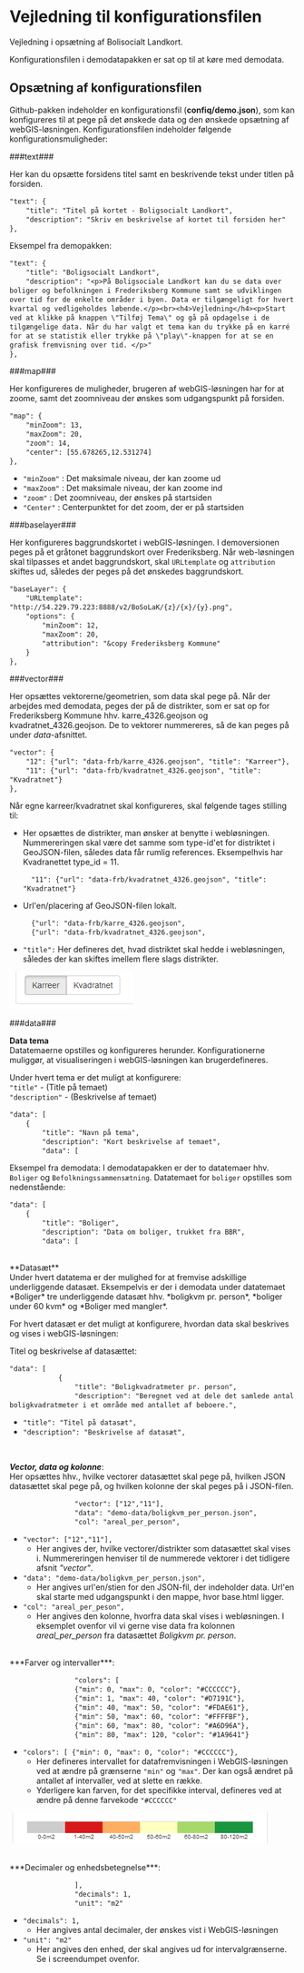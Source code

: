 Vejledning til konfigurationsfilen
========

Vejledning i opsætning af Bolisocialt Landkort.

Konfigurationsfilen i demodatapakken er sat op til at køre med demodata.

## Opsætning af konfigurationsfilen ##
Github-pakken indeholder en konfigurationsfil (**confiq/demo.json**), som kan konfigureres til at pege på det ønskede data og den ønskede opsætning af webGIS-løsningen. Konfigurationsfilen indeholder følgende konfigurationsmuligheder:

###text###

Her kan du opsætte forsidens titel samt en beskrivende tekst under titlen på forsiden.

	"text": {
		"title": "Titel på kortet - Boligsocialt Landkort",
		"description": "Skriv en beskrivelse af kortet til forsiden her"
   	},

Eksempel fra demopakken:

    "text": {
        "title": "Boligsocialt Landkort",
        "description": "<p>På Boligsociale Landkort kan du se data over boliger og befolkningen i Frederiksberg Kommune samt se udviklingen over tid for de enkelte områder i byen. Data er tilgængeligt for hvert kvartal og vedligeholdes løbende.</p><br><h4>Vejledning</h4><p>Start ved at klikke på knappen \"Tilføj Tema\" og gå på opdagelse i de tilgængelige data. Når du har valgt et tema kan du trykke på en karré for at se statistik eller trykke på \"play\"-knappen for at se en grafisk fremvisning over tid. </p>"
    },

###map###

Her konfigureres de muligheder, brugeren af webGIS-løsningen har for at zoome, samt det zoomniveau der ønskes som udgangspunkt på forsiden.

	"map": { 
        "minZoom": 13, 
        "maxZoom": 20,
        "zoom": 14,
        "center": [55.678265,12.531274]
    },

- `"minZoom"` : Det maksimale niveau, der kan zoome ud
- `"maxZoom"` : Det maksimale niveau, der kan zoome ind
- `"zoom"` : Det zoomniveau, der ønskes på startsiden
- `"Center"` : Centerpunktet for det zoom, der er på startsiden

###baselayer###

Her konfigureres baggrundskortet i webGIS-løsningen. I demoversionen peges på et gråtonet baggrundskort over Frederiksberg. Når web-løsningen skal tilpasses et andet baggrundskort, skal `URLtemplate` og `attribution` skiftes ud, således der peges på det ønskedes baggrundskort. 

	"baseLayer": {
        "URLtemplate": "http://54.229.79.223:8888/v2/BoSoLaK/{z}/{x}/{y}.png",
        "options": {
            "minZoom": 12,
            "maxZoom": 20,
            "attribution": "&copy Frederiksberg Kommune"
        }
    },

###vector###

Her opsættes vektorerne/geometrien, som data skal pege på. Når der arbejdes med demodata, peges der på de distrikter, som er sat op for Frederiksberg Kommune hhv. karre_4326.geojson og kvadratnet_4326.geojson. De to vektorer nummereres, så de kan peges på under *data*-afsnittet.

	"vector": {
        "12": {"url": "data-frb/karre_4326.geojson", "title": "Karreer"},
        "11": {"url": "data-frb/kvadratnet_4326.geojson", "title": "Kvadratnet"}
    },

Når egne karreer/kvadratnet skal konfigureres, skal følgende tages stilling til:

- Her opsættes de distrikter, man ønsker at benytte i webløsningen. Nummereringen skal være det samme som type-id'et for distriktet i GeoJSON-filen, således data får rumlig references. Eksempelhvis har Kvadranettet type_id = 11.

		"11": {"url": "data-frb/kvadratnet_4326.geojson", "title": "Kvadratnet"}

- Url'en/placering af GeoJSON-filen lokalt. 

		{"url": "data-frb/karre_4326.geojson",
		{"url": "data-frb/kvadratnet_4326.geojson",

- `"title":` Her defineres det, hvad distriktet skal hedde i webløsningen, således der kan skiftes imellem flere slags distrikter. 

![](screendumps/vectornummerering.PNG)

###data###

**Data tema**<br>
Datatemaerne opstilles og konfigureres herunder. Konfigurationerne muliggør, at visualiseringen i webGIS-løsningen kan brugerdefineres.

Under hvert tema er det muligt at konfigurere: <br>
`"title"` - (Title på temaet) 
<br>`"description"` - (Beskrivelse af temaet)

	"data": [
        {
            "title": "Navn på tema",
            "description": "Kort beskrivelse af temaet",
            "data": [

Eksempel fra demodata:
I demodatapakken er der to datatemaer hhv. `Boliger` og `Befolkningssammensætning`. Datatemaet for `boliger` opstilles som nedenstående:

	"data": [
        {
            "title": "Boliger",
            "description": "Data om boliger, trukket fra BBR",
            "data": [
<br>
**Datasæt** <br>
Under hvert datatema er der mulighed for at fremvise adskillige underliggende datasæt. Eksempelvis er der i demodata under datatemaet *Boliger* tre underliggende datasæt hhv. *boligkvm pr. person*, *boliger under 60 kvm* og *Boliger med mangler*.

For hvert datasæt er det muligt at konfigurere, hvordan data skal beskrives og vises i webGIS-løsningen:

Titel og beskrivelse af datasættet:

	"data": [
                {
                    "title": "Boligkvadratmeter pr. person",
                    "description": "Beregnet ved at dele det samlede antal boligkvadratmeter i et område med antallet af beboere.",

- `"title": "Titel på datasæt",`
- `"description": "Beskrivelse af datasæt",`

<br>

***Vector, data og kolonne***:<br>
Her opsættes hhv., hvilke vectorer datasættet skal pege på, hvilken JSON datasættet skal pege på, og hvilken kolonne der skal peges på i JSON-filen.

					"vector": ["12","11"],
                    "data": "demo-data/boligkvm_per_person.json",
                    "col": "areal_per_person",
					
- `"vector": ["12","11"],` 
	- Her angives der, hvilke vectorer/distrikter som datasættet skal vises i. Nummereringen henviser til de nummerede vektorer i det tidligere afsnit *"vector"*.  
- `"data": "demo-data/boligkvm_per_person.json",`
	- Her angives url'en/stien for den JSON-fil, der indeholder data. Url'en skal starte med udgangspunkt i den mappe, hvor base.html ligger.
- `"col": "areal_per_peson",`
	- Her angives den kolonne, hvorfra data skal vises i webløsningen. I eksemplet ovenfor vil vi gerne vise data fra kolonnen *areal\_per\_person* fra datasættet *Boligkvm pr. person*.

<br>
***Farver og intervaller***:

					"colors": [
				    {"min": 0, "max": 0, "color": "#CCCCCC"},
          		    {"min": 1, "max": 40, "color": "#D7191C"},
				    {"min": 40, "max": 50, "color": "#FDAE61"},
                    {"min": 50, "max": 60, "color": "#FFFFBF"},
                    {"min": 60, "max": 80, "color": "#A6D96A"},
					{"min": 80, "max": 120, "color": "#1A9641"}


- `"colors": [ {"min": 0, "max": 0, "color": "#CCCCCC"},`
	- Her defineres intervallet for datafremvisningen i WebGIS-løsningen ved at ændre på grænserne `"min"` og `"max"`. Der kan også ændret på antallet af intervaller, ved at slette en række. 
	- Yderligere kan farven, for det specifikke interval, defineres ved at ændre på denne farvekode `"#CCCCCC"`

![](screendumps/intervaller.PNG)

<br>
***Decimaler og enhedsbetegnelse***:

					],
                    "decimals": 1,
                    "unit": "m2"
- `"decimals": 1,`
	- Her angives antal decimaler, der ønskes vist i WebGIS-løsningen
- `"unit": "m2"`
	- Her angives den enhed, der skal angives ud for intervalgrænserne. Se i screendumpet ovenfor.


